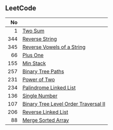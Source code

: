 ## LeetCode

| No | |
| -----:| -------------- |
| 1 | [Two Sum](./2-sum) |
| 344 | [Reverse String](./reverse-string) |
| 345 | [Reverse Vowels of a String](./reverse-vowels-of-a-string) |
| 66 | [Plus One](./plus-one) |
| 155 | [Min Stack](./min-stack) |
| 257 | [Binary Tree Paths](./binary-tree-paths) |
| 231 | [Power of Two](./power-of-2) |
| 234 | [Palindrome Linked List](./palindrome-linked-list) |
| 136 | [Single Number](./single-number) |
| 107 | [Binary Tree Level Order Traversal II](./binary-tree-level-order-traversal-ii) |
| 206 | [Reverse Linked List](./reverse-linked-list) |
| 88 | [Merge Sorted Array](./merge-sorted-array) |
